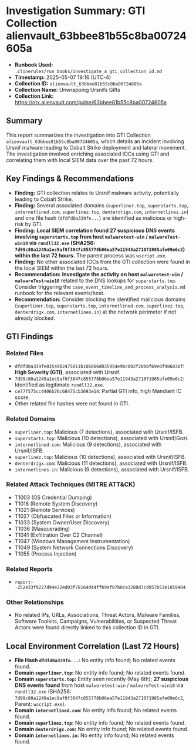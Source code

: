 # Investigation Summary: GTI Collection alienvault_63bbee81b55c8ba00724605a

 * **Runbook Used:** `.clinerules/run_books/investigate_a_gti_collection_id.md`
 * **Timestamp:** 2025-05-07 19:16 (UTC-4)
 * **Collection ID:** `alienvault_63bbee81b55c8ba00724605a`
 * **Collection Name:** Unwrapping Ursnifs Gifts
 * **Collection Link:** https://otx.alienvault.com/pulse/63bbee81b55c8ba00724605a

## Summary

This report summarizes the investigation into GTI Collection `alienvault_63bbee81b55c8ba00724605a`, which details an incident involving Ursnif malware leading to Cobalt Strike deployment and lateral movement. The investigation involved enriching associated IOCs using GTI and correlating them with local SIEM data over the past 72 hours.

## Key Findings & Recommendations

*   **Finding:** GTI collection relates to Ursnif malware activity, potentially leading to Cobalt Strike.
*   **Finding:** Several associated domains (`superliner.top`, `superstarts.top`, `internetlined.com`, `superlinez.top`, `denterdrigx.com`, `internetlines.in`) and one file hash (`dfdfd0a339fe...`) are identified as malicious or high-risk by GTI.
*   **Finding:** **Local SIEM correlation found 27 suspicious DNS events involving `superstarts.top` from host `malwaretest-win` / `malwareTest-win10` via `rundll32.exe` (SHA256: `7d99c80a1249a1ec9af0f3047c855778b06ea57e11943a271071985afe09e6c2`) within the last 72 hours.** The parent process was `wscript.exe`.
*   **Finding:** No other associated IOCs from the GTI collection were found in the local SIEM within the last 72 hours.
*   **Recommendation:** **Investigate the activity on host `malwaretest-win` / `malwareTest-win10`** related to the DNS lookups for `superstarts.top`. Consider triggering the `case_event_timeline_and_process_analysis.md` runbook for the relevant events/host.
*   **Recommendation:** Consider blocking the identified malicious domains (`superliner.top`, `superstarts.top`, `internetlined.com`, `superlinez.top`, `denterdrigx.com`, `internetlines.in`) at the network perimeter if not already blocked.

## GTI Findings

### Related Files

*   `dfdfd0a339fe03549b2475811b106866d035954e9bc002f20b0f69e0f986838f`: **High Severity (GTI)**, associated with Ursnif.
*   `7d99c80a1249a1ec9af0f3047c855778b06ea57e11943a271071985afe09e6c2`: Identified as legitimate `rundll32.exe`.
*   `ce77f575cc4406b76c68475cb3693e14`: Partial GTI info, high Mandiant IC score.
*   Other related file hashes were not found in GTI.

### Related Domains

*   `superliner.top`: Malicious (7 detections), associated with Ursnif/ISFB.
*   `superstarts.top`: Malicious (10 detections), associated with Ursnif/Gozi.
*   `internetlined.com`: Malicious (9 detections), associated with Ursnif/ISFB.
*   `superlinez.top`: Malicious (10 detections), associated with Ursnif/ISFB.
*   `denterdrigx.com`: Malicious (11 detections), associated with Ursnif/ISFB.
*   `internetlines.in`: Malicious (9 detections), associated with Ursnif/ISFB.

### Related Attack Techniques (MITRE ATT&CK)

*   T1003 (OS Credential Dumping)
*   T1018 (Remote System Discovery)
*   T1021 (Remote Services)
*   T1027 (Obfuscated Files or Information)
*   T1033 (System Owner/User Discovery)
*   T1036 (Masquerading)
*   T1041 (Exfiltration Over C2 Channel)
*   T1047 (Windows Management Instrumentation)
*   T1049 (System Network Connections Discovery)
*   T1055 (Process Injection)

### Related Reports

*   `report--252e33f9227d94e22ed03f78164d44ffb9af07b8ca3288d7cd057b53e1859404`

### Other Relationships

*   No related IPs, URLs, Associations, Threat Actors, Malware Families, Software Toolkits, Campaigns, Vulnerabilities, or Suspected Threat Actors were found directly linked to this collection ID in GTI.

## Local Environment Correlation (Last 72 Hours)

*   **File Hash `dfdfd0a339fe...`:** No entity info found; No related events found.
*   **Domain `superliner.top`:** No entity info found; No related events found.
*   **Domain `superstarts.top`:** Entity seen recently (May 6th); **27 suspicious DNS events found** from host `malwaretest-win` / `malwareTest-win10` via `rundll32.exe` (SHA256: `7d99c80a1249a1ec9af0f3047c855778b06ea57e11943a271071985afe09e6c2`, Parent: `wscript.exe`).
*   **Domain `internetlined.com`:** No entity info found; No related events found.
*   **Domain `superlinez.top`:** No entity info found; No related events found.
*   **Domain `denterdrigx.com`:** No entity info found; No related events found.
*   **Domain `internetlines.in`:** No entity info found; No related events found.
